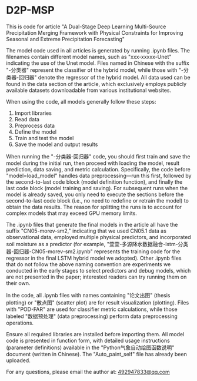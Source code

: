 # D2P-MSP
This is code for article "A Dual-Stage Deep Learning Multi-Source Precipitation Merging Framework with Physical Constraints for Improving Seasonal and Extreme Precipitation Forecasting"

The model code used in all articles is generated by running .ipynb files. The filenames contain different model names, such as "xxx-xxxxx-Unet" indicating the use of the Unet model. Files named in Chinese with the suffix "-分类器" represent the classifier of the hybrid model, while those with "-分类器-回归器" denote the regressor of the hybrid model. All data used can be found in the data section of the article, which exclusively employs publicly available datasets downloadable from various institutional websites.  

When using the code, all models generally follow these steps:  
1. Import libraries  
2. Read data  
3. Preprocess data  
4. Define the model  
5. Train and test the model  
6. Save the model and output results

When running the "-分类器-回归器" code, you should first train and save the model during the initial run, then proceed with loading the model, result prediction, data saving, and metric calculation. Specifically, the code before "model=load_model" handles data preprocessing—run this first, followed by the second-to-last code block (model definition function), and finally the last code block (model training and saving). For subsequent runs when the model is already saved, you only need to execute the sections before the second-to-last code block (i.e., no need to redefine or retrain the model) to obtain the data results. The reason for splitting the runs is to account for complex models that may exceed GPU memory limits.

The .ipynb files that generate the final models in the article all have the suffix "CN05-morev-sm2," indicating that we used CN05.1 data as observational data, employed multiple physical predictors, and incorporated soil moisture as a predictor (for example, "萱萱-多源降水数据融合-lstm-分类器-回归器-CN05-morev-sm2.ipynb" represents the training code for the regressor in the final LSTM hybrid model we adopted). Other .ipynb files that do not follow the above naming convention are experiments we conducted in the early stages to select predictors and debug models, which are not presented in the paper; interested readers can try running them on their own.

In the code, all .ipynb files with names containing "论文出图" (thesis plotting) or "散点图" (scatter plot) are for result visualization (plotting). Files with "POD-FAR" are used for classifier metric calculations, while those labeled "数据预处理" (data preprocessing) perform data preprocessing operations.

Ensure all required libraries are installed before importing them. All model code is presented in function form, with detailed usage instructions (parameter definitions) available in the "Python气象自动绘图函数说明" document (written in Chinese). The "Auto_paint_self" file has already been uploaded.  

For any questions, please email the author at: 492947833@qq.com
